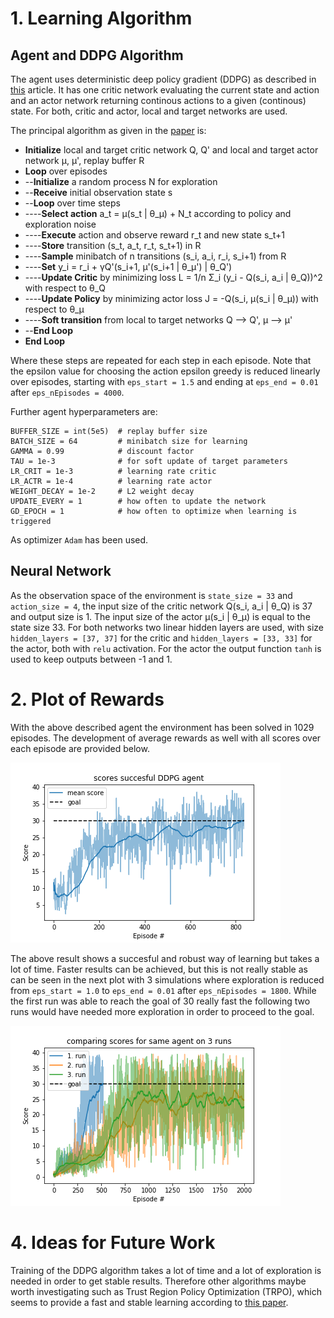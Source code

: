 # 1. Learning Algorithm

## Agent and DDPG Algorithm
The agent uses deterministic deep policy gradient (DDPG) as described in [this](https://arxiv.org/abs/1509.02971) article. It has one critic network evaluating the current state and action and an actor network returning  continous actions to a given (continous) state. For both, critic and actor, local and target networks are used.

The principal algorithm as given in the [paper](https://arxiv.org/abs/1509.02971) is:
* **Initialize** local and target critic network Q, Q' and local and target actor network μ, μ', replay buffer R
* **Loop** over episodes
* --**Initialize** a random process N for exploration
* --**Receive** initial observation state s
* --**Loop** over time steps 
* ----**Select action** a_t = μ(s_t | θ_μ) + N_t according to policy and exploration noise
* ----**Execute** action and observe reward r_t and new state s_t+1
* ----**Store** transition (s_t, a_t, r_t, s_t+1) in R
* ----**Sample** minibatch of n transitions (s_i, a_i, r_i, s_i+1) from R
* ----**Set** y_i = r_i + γQ'(s_i+1, μ'(s_i+1 | θ_μ') | θ_Q')
* ----**Update Critic** by minimizing loss L = 1/n Σ_i (y_i - Q(s_i, a_i | θ_Q))^2 with respect to θ_Q
* ----**Update Policy** by minimizing actor loss J = -Q(s_i, μ(s_i | θ_μ)) with respect to θ_μ
* ----**Soft transition** from local to target networks Q --> Q', μ --> μ'
* --**End Loop**
* **End Loop**

Where these steps are repeated for each step in each episode. Note that the epsilon value for choosing the action epsilon greedy is reduced linearly over episodes, starting with `eps_start = 1.5` and ending at `eps_end = 0.01` after `eps_nEpisodes = 4000`. 

Further agent hyperparameters are:

	BUFFER_SIZE = int(5e5)  # replay buffer size
	BATCH_SIZE = 64         # minibatch size for learning
	GAMMA = 0.99            # discount factor
	TAU = 1e-3              # for soft update of target parameters
	LR_CRIT = 1e-3          # learning rate critic
	LR_ACTR = 1e-4          # learning rate actor
	WEIGHT_DECAY = 1e-2     # L2 weight decay
	UPDATE_EVERY = 1        # how often to update the network
	GD_EPOCH = 1            # how often to optimize when learning is triggered
	
As optimizer `Adam` has been used.

## Neural Network
As the observation space of the environment is `state_size = 33` and `action_size = 4`, the input size of the critic network Q(s_i, a_i | θ_Q) is 37 and output size is 1. The input size of the actor μ(s_i | θ_μ) is equal to the state size 33. For both networks two linear hidden layers are used, with size `hidden_layers = [37, 37]` for the critic and `hidden_layers = [33, 33]` for the actor, both with `relu` activation. For the actor the output function `tanh` is used to keep outputs between -1 and 1.

# 2. Plot of Rewards
With the above described agent the environment has been solved in 1029 episodes. The development of average rewards as well with all scores over each episode are provided below.

![Score over Episodes for DDPG agent](./data/DDPG_results_report.png "Score over Episodes")

The above result shows a succesful and robust way of learning but takes a lot of time. Faster results can be achieved, but this is not really stable as can be seen in the next plot with 3 simulations where exploration is reduced from `eps_start = 1.0` to `eps_end = 0.01` after `eps_nEpisodes = 1800`. While the first run was able to reach the goal of 30 really fast the following two runs would have needed more exploration in order to proceed to the goal.

![Compare Scores over Episodes for DDPG agent](./data/DDPG_compare_runs.png "Compare runs")


# 4. Ideas for Future Work
Training of the DDPG algorithm takes a lot of time and a lot of exploration is needed in order to get stable results. Therefore other algorithms maybe worth investigating such as Trust Region Policy Optimization (TRPO), which seems to provide a fast and stable learning according to [this paper](https://arxiv.org/pdf/1604.06778.pdf). 